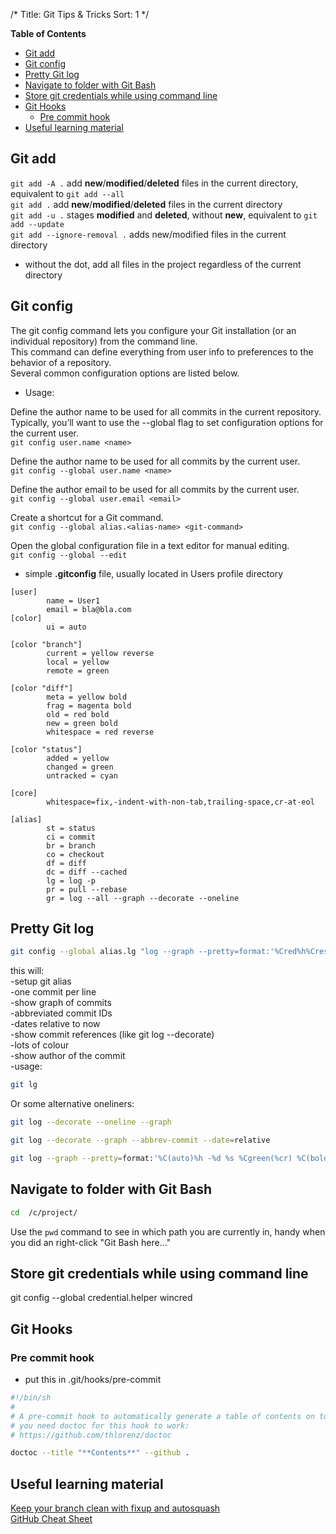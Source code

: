 /*
Title: Git Tips & Tricks
Sort: 1
*/


**Table of Contents**

- [Git add](#git-add)
- [Git config](#git-config)
- [Pretty Git log](#pretty-git-log)
- [Navigate to folder with Git Bash](#navigate-to-folder-with-git-bash)
- [Store git credentials while using command line](#store-git-credentials-while-using-command-line)
- [Git Hooks](#git-hooks)
  - [Pre commit hook](#pre-commit-hook)
- [Useful learning material](useful-learning-material)

## Git add

```git add -A .```  add **new**/**modified**/**deleted** files in the current directory, equivalent to ```git add --all```  
```git add .```  add **new**/**modified**/**deleted** files in the current directory  
```git add -u .``` stages **modified** and **deleted**, without **new**, equivalent to ```git add --update```  
```git add --ignore-removal .``` adds new/modified files in the current directory  
- without the dot, add all files in the project regardless of the current directory  

## Git config

The git config command lets you configure your Git installation (or an individual repository) from the command line.  
This command can define everything from user info to preferences to the behavior of a repository.  
Several common configuration options are listed below.

- Usage:

Define the author name to be used for all commits in the current repository.  
Typically, you’ll want to use the --global flag to set configuration options for the current user.  
```git config user.name <name>```

Define the author name to be used for all commits by the current user.  
```git config --global user.name <name>```

Define the author email to be used for all commits by the current user.  
```git config --global user.email <email>```

Create a shortcut for a Git command.  
```git config --global alias.<alias-name> <git-command>```

Open the global configuration file in a text editor for manual editing.  
```git config --global --edit```


- simple **.gitconfig** file, usually located in Users profile directory

```
[user]
        name = User1
        email = bla@bla.com
[color]
        ui = auto

[color "branch"]
        current = yellow reverse
        local = yellow
        remote = green

[color "diff"]
        meta = yellow bold
        frag = magenta bold
        old = red bold
        new = green bold
        whitespace = red reverse

[color "status"]
        added = yellow
        changed = green
        untracked = cyan

[core]
        whitespace=fix,-indent-with-non-tab,trailing-space,cr-at-eol

[alias]
        st = status
        ci = commit
        br = branch
        co = checkout
        df = diff
        dc = diff --cached
        lg = log -p
        pr = pull --rebase
        gr = log --all --graph --decorate --oneline
```

## Pretty Git log

```bash
git config --global alias.lg "log --graph --pretty=format:'%Cred%h%Creset -%C(yellow)%d%Creset %s %Cgreen(%cr) %C(bold blue)<%an>%Creset' --abbrev-commit --date=relative"
```

this will:  
-setup git alias  
-one commit per line  
-show graph of commits  
-abbreviated commit IDs  
-dates relative to now  
-show commit references (like git log --decorate)  
-lots of colour  
-show author of the commit  
-usage:
```bash
git lg
```

Or some alternative oneliners:

```bash
git log --decorate --oneline --graph
```

```bash
git log --decorate --graph --abbrev-commit --date=relative
```

```bash  
git log --graph --pretty=format:'%C(auto)%h -%d %s %Cgreen(%cr) %C(bold blue)<%an>%Creset' --abbrev-commit  
```

## Navigate to folder with Git Bash

```bash
cd  /c/project/
```

Use the `pwd` command to see in which path you are currently in, handy when you did an right-click "Git Bash here..."

## Store git credentials while using command line

git config --global credential.helper wincred

## Git Hooks

### Pre commit hook

* put this in .git/hooks/pre-commit

```bash
#!/bin/sh
#
# A pre-commit hook to automatically generate a table of contents on top of each *.md file.
# you need doctoc for this hook to work:
# https://github.com/thlorenz/doctoc

doctoc --title "**Contents**" --github .
```

## Useful learning material

[Keep your branch clean with fixup and autosquash](http://fle.github.io/git-tip-keep-your-branch-clean-with-fixup-and-autosquash.html)  
[GitHub Cheat Sheet](http://git.io/sheet)

